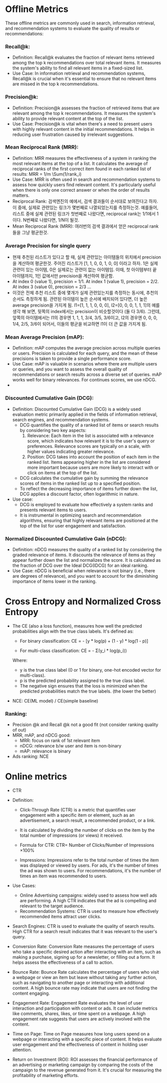 # Offline Metrics 

These offline metrics are commonly used in search, information retrieval, and recommendation systems to evaluate the quality of results or recommendations:

### Recall@k:
  - Definition: Recall@k evaluates the fraction of relevant items retrieved among the top k recommendations over total relevant items. It measures the system's ability to find all relevant items in a fixed-sized list.
  - Use Case: In information retrieval and recommendation systems, Recall@k is crucial when it's essential to ensure that no relevant items are missed in the top k recommendations.

### Precision@k:

  - Definition: Precision@k assesses the fraction of retrieved items that are relevant among the top k recommendations. It measures the system's ability to provide relevant content at the top of the list.
  - Use Case: Precision@k is vital when there's a need to present users with highly relevant content in the initial recommendations. It helps in reducing user frustration caused by irrelevant suggestions.

### Mean Reciprocal Rank (MRR):

  - Definition: MRR measures the effectiveness of a system in ranking the most relevant items at the top of a list. It calculates the average of reciprocal ranks of the first correct item found in each ranked list of results: 
  MRR = 1/m \Sum(1/rank_i)
  - Use Case: MRR is often used in search and recommendation systems to assess how quickly users find relevant content. It's particularly useful when there is only one correct answer or when the order of results matters.
  - Reciprocal Rank: 검색엔진의 예에서, 검색 결과들이 순서대로 보여진다고 하자. 이 중에, 실제로 관련있는 링크가 몇번째로 나열되었는지를 측정하는것. 예를들어, 리스트 중에 실제 관련된 링크가 첫번째로 나왔다면, reciprocal rank는 1/1에서 1이다. N번째로 나왔다면, 1/N이 될것.
  - Mean Reciprocal Rank (MRR): 여러번의 검색 결과에서 얻은 reciprocal rank들을 그냥 평균한것. 

### Average Precision for single query
  - 현재 추천된 리스트가 있다고 할 때, 실제 관련있는 아이템들의 위치에서 precision을 계산하여 평균한것. 주어진 리스트가 [1, 1, 0, 0, 1, 0, 0] 이라고 하자. 1은 실제 관련이 있는 아이템, 0은 실제로는 관련이 없는 아이템임. 이때, 첫 아이템부터 끝 아이템까지, 1인 값에서만 precision을 계산하여 평균함.
  - At index 0 (value 1), precision = 1/1. At index 1 (value 1), precision = 2/2. At index 3 (value 0), precision = 2/3 ...
  - 이것은 전체 추천 리스트 중에 몇개가 실제 관련있는지를 측정하는 동시에, 추천의 순서도 측정하게 됨. 관련된 아이템이 높은 순서에 배치되어 있다면, 더 높은 average precision을 가지게 됨. l1=[1, 1, 1, 0, 0, 0], l2=[0, 0, 0, 1, 1, 1]의 예를 생각 해 보면, 뒷쪽의 index에서는 precision이 비슷할것이다 (둘 다 3/6). 그런데, 앞쪽의 아이템에서는 l1의 경우엔 1, 1, 1, 3/4, 3/5, 3/6이고, l2의 경우엔 0, 0, 0, 1/4, 2/5, 3/6이 되어서, 이들의 평균을 비교하면 l1이 더 큰 값을 가지게 됨. 


### Mean Average Precision (mAP):
  - Definition: mAP computes the average precision across multiple queries or users. Precision is calculated for each query, and the mean of these precisions is taken to provide a single performance score.
  - Use Case: mAP is valuable in scenarios where there are multiple users or queries, and you want to assess the overall quality of recommendations or search results across a diverse set of queries. mAP works well for binary relevances. For continues scores, we use nDCG.
  - 

### Discounted Cumulative Gain (DCG):
  - Definition: Discounted Cumulative Gain (DCG) is a widely used evaluation metric primarily applied in the fields of information retrieval, search engines, and recommendation systems.
    - DCG quantifies the quality of a ranked list of items or search results by considering two key aspects:
      1. Relevance: Each item in the list is associated with a relevance score, which indicates how relevant it is to the user's query or preferences. Relevance scores are typically on a scale, with higher values indicating greater relevance.
      2. Position: DCG takes into account the position of each item in the ranked list. Items appearing higher in the list are considered more important because users are more likely to interact with or click on items at the top of the list.
    - DCG calculates the cumulative gain by summing the relevance scores of items in the ranked list up to a specified position.
    - To reflect the decreasing importance of items further down the list, DCG applies a discount factor, often logarithmic in nature.
  - Use case: 
    - DCG is employed to evaluate how effectively a system ranks and presents relevant items to users.
    - It is instrumental in optimizing search and recommendation algorithms, ensuring that highly relevant items are positioned at the top of the list for user engagement and satisfaction.

### Normalized Discounted Cumulative Gain (nDCG):

  - Definition: nDCG measures the quality of a ranked list by considering the graded relevance of items. It discounts the relevance of items as they appear further down the list and normalizes the score. It is calculated as the fraction of DCG over the Ideal DCG(IDCG) for an ideal ranking. 
  - Use Case: nDCG is beneficial when relevance is not binary (i.e., there are degrees of relevance), and you want to account for the diminishing importance of items lower in the ranking.

# Cross Entropy and Normalized Cross Entropy 
- The CE (also a loss function), measures how well the predicted probabilities align with the true class labels. It's defined as:

    - For binary classification:
    CE = - [y * log(p) + (1 - y) * log(1 - p)]
    
    - For multi-class classification:
    CE = - Σ(y_i * log(p_i))
    
    Where:
    - y is the true class label (0 or 1 for binary, one-hot encoded vector for multi-class).
    - p is the predicted probability assigned to the true class label.
    - The negative sign ensures that the loss is minimized when the predicted probabilities match the true labels. (the lower the better)
- NCE: CE(ML model) / CE(simple baseline)

### Ranking:
* Precision @k and Recall @k not a good fit (not consider ranking quality of out) 
* MRR, mAP, and nDCG good: 
  * MRR: focus on rank of 1st relevant item 
  * nDCG: relevance b/w user and item is non-binary 
  * mAP: relevance is binary 
* Ads ranking: NCE 
  
# Online metrics 
* CTR 


- Definition:

    - Click-Through Rate (CTR) is a metric that quantifies user engagement with a specific item or element, such as an advertisement, a search result, a recommended product, or a link.
    - It is calculated by dividing the number of clicks on the item by the total number of impressions (or views) it received.
    - Formula for CTR:
      CTR= Number of Clicks/Number of Impressions ×100%

    - Impressions: Impressions refer to the total number of times the item was displayed or viewed by users. For ads, it's the number of times the ad was shown to users. For recommendations, it's the number of times an item was recommended to users.

- Use Cases:
  - Online Advertising campaigns: widely used to assess how well ads are performing. A high CTR indicates that the ad is compelling and relevant to the target audience.
  - Recommendation Systems: CTR is used to measure how effectively recommended items attract user clicks.
- Search Engines: CTR is used to evaluate the quality of search results. High CTR for a search result indicates that it was relevant to the user's query.

* Conversion Rate: Conversion Rate measures the percentage of users who take a specific desired action after interacting with an item, such as making a purchase, signing up for a newsletter, or filling out a form. It helps assess the effectiveness of a call to action.

* Bounce Rate: Bounce Rate calculates the percentage of users who visit a webpage or view an item but leave without taking any further action, such as navigating to another page or interacting with additional content. A high bounce rate may indicate that users are not finding the content engaging.

* Engagement Rate: Engagement Rate evaluates the level of user interaction and participation with content or ads. It can include metrics like comments, shares, likes, or time spent on a webpage. A high engagement rate suggests that users are actively involved with the content.

* Time on Page: Time on Page measures how long users spend on a webpage or interacting with a specific piece of content. It helps evaluate user engagement and the effectiveness of content in holding user attention.

* Return on Investment (ROI): ROI assesses the financial performance of an advertising or marketing campaign by comparing the costs of the campaign to the revenue generated from it. It's crucial for measuring the profitability of marketing efforts.
